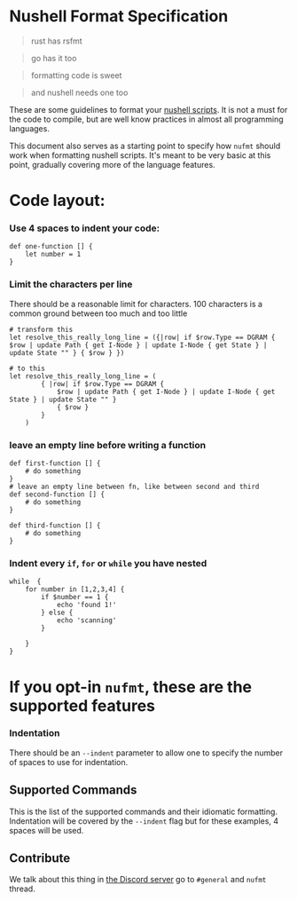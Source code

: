 # Nushell Format Specification

> rust has rsfmt

> go has it too

> formatting code is sweet

> and nushell needs one too

These are some guidelines to format your [nushell scripts](https://github.com/nushell/nushell). It is not a must for the code to compile, but are well know practices in almost all programming languages.

This document also serves as a starting point to specify how `nufmt` should work when formatting nushell scripts. It's meant to be very basic at this point, gradually covering more of the language features.

# Code layout:

### Use 4 spaces to indent your code:

```nu
def one-function [] {
    let number = 1
}
```

### Limit the characters per line

There should be a reasonable limit for characters. 100 characters is a common ground between too much and too little

```
# transform this
let resolve_this_really_long_line = ({|row| if $row.Type == DGRAM { $row | update Path { get I-Node } | update I-Node { get State } | update State "" } { $row } })

# to this
let resolve_this_really_long_line = (
        { |row| if $row.Type == DGRAM {
            $row | update Path { get I-Node } | update I-Node { get State } | update State "" }
            { $row }
        }
    )
```

### leave an empty line before writing a function

```nu
def first-function [] {
    # do something
}
# leave an empty line between fn, like between second and third
def second-function [] {
    # do something
}

def third-function [] {
    # do something
}
```

### Indent every `if`, `for` or `while` you have nested

```
while  {
    for number in [1,2,3,4] {
        if $number == 1 {
            echo 'found 1!'
        } else {
            echo 'scanning'
        }

    }
}
```

# If you opt-in `nufmt`, these are the supported features

### Indentation

There should be an `--indent` parameter to allow one to specify the number of spaces to use for indentation.

## Supported Commands

This is the list of the supported commands and their idiomatic formatting. Indentation will be covered by the `--indent` flag but for these examples, 4 spaces will be used.

## Contribute

We talk about this thing in [the Discord server](https://discord.gg/NtAbbGn) go to `#general` and `nufmt` thread.
